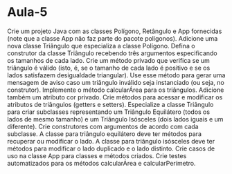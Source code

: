 # Aula-5

Crie um projeto Java com as classes Polígono, Retângulo e App fornecidas (note que a classe App não faz parte do pacote polígonos). Adicione uma nova classe Triângulo que especializa a classe Polígono. Defina o construtor da classe Triângulo recebendo três argumentos especificando os tamanhos de cada lado. Crie um método privado que verifica se um triângulo é válido (isto, é, se o tamanho de cada lado é  positivo e se os lados satisfazem desigualdade triangular). Use esse método para gerar uma mensagem de aviso caso um triângulo inválido seja instanciado (ou seja, no construtor). Implemente o método calcularÁrea para os triângulos. Adicione também um atributo cor privado. Crie métodos para acessar e modificar os atributos de triângulos (getters e setters). Especialize a classe Triângulo para criar subclasses representando um Triângulo Equilátero (todos os lados de mesmo tamanho) e um Triângulo Isósceles (dois lados iguais e um diferente). Crie construtores com argumentos de acordo com cada subclasse. A classe para triângulo equilátero deve ter métodos para recuperar ou modificar o lado. A classe para triângulo isósceles deve ter métodos para modificar o lado duplicado e o lado distinto. Crie casos de uso na classe App para classes e métodos criados. Crie testes automatizados para os métodos calcularÁrea e calcularPerímetro.